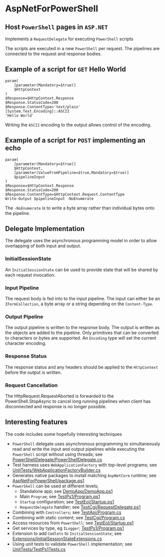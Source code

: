 # AspNetForPowerShell
## Host `PowerShell` pages in `ASP.NET`

Implements a `RequestDelegate` for executing `PowerShell` scripts

The scripts are executed in a new `PowerShell` per request. The pipelines are connected to the request and response bodies.

## Example of a script for `GET` Hello World

```
param(
    [parameter(Mandatory=$true)]
    $HttpContext
)
$Response=$HttpContext.Response
$Response.StatusCode=200
$Response.ContentType='text/plain'
[System.Text.Encoding]::ASCII
'Hello World'
```

Writing the `ASCII` encoding to the output allows control of the encoding.

## Example of a script for `POST` implementing an echo

```
param(
    [parameter(Mandatory=$true)]
    $HttpContext,
    [parameter(ValueFromPipeline=$true,Mandatory=$true)]
    $pipelineInput
)
$Response=$HttpContext.Response
$Response.StatusCode=200
$Response.ContentType=$HttpContext.Request.ContentType
Write-Output $pipelineInput -NoEnumerate
```

The `-NoEnumerate` is to write a byte array rather than individual bytes onto the pipeline.

## Delegate Implementation

The delegate uses the asynchronous programming model in order to allow overlapping of both input and output.

### InitialSessionState

An `InitialSessionState` can be used to provide state that will be shared by each request invocation.

### Input Pipeline

The request body is fed into to the input pipeline. The input can either be an `IFormCollection`, a byte array or a string depending on the `Content-Type`.

### Output Pipeline

The output pipeline is written to the response body. The output is written as the objects are added to the pipeline. Only primitives that can be converted to characters or bytes are supported. An `Encoding` type will set the current character encoding.

### Response Status

The response status and any headers should be applied to the `HttpContext` before the output is written.

### Request Cancellation

The HttpRequest.RequestAborted is forwarded to the PowerShell.StopAsync to cancel long running pipelines when client has disconnected and response is no longer possible.

## Interesting features

The code includes some hopefully interesting techniques

- `PowerShell` delegate uses asynchronous programming to simultaneously read and write the input and output pipelines while executing the `PowerShell` script without using threads; see [PowerShellDelegate/PowerShellDelegate.cs](PowerShellDelegate/PowerShellDelegate.cs)
- Test harness uses `WebApplicationFactory` with top-level programs; see [UnitTests/WebApplicationFactoryBuilder.cs](UnitTests/WebApplicationFactoryBuilder.cs)
- Generates native packages to install matching `AspNetCore` runtime; see [AspNetForPowerShell/package.ps1](AspNetForPowerShell/package.ps1)
- `PowerShell` can be used at different levels;
  - Standalone app; see [DemoApp/DemoApp.ps1](DemoApp/DemoApp.ps1)
  - Main `Program`; see [TestPs1/Program.ps1](TestPs1/Program.ps1)
  - `Startup` configuration; see [TestEol/Startup.ps1](TestEol/Startup.ps1)
  - `RequestDelegate` handler; see [TestCgi/RequestDelegate.ps1](TestCgi/RequestDelegate.ps1)
- Combining with `Controllers`; see [TestApi/Program.cs](TestApi/Program.cs)
- Combining with static content; see [TestCgi/Program.cs](TestCgi/Program.cs)
- Access resources from `PowerShell`; see [TestEol/Startup.ps1](TestEol/Startup.ps1)
- Get services by type, eg `ILogger`; [TestPs1/Program.ps1](TestPs1/Program.ps1)
- Extension to add `Cmdlets` to `InitialSessionState`; see [Extensions/InitialSessionStateExtensions.cs](Extensions/InitialSessionStateExtensions.cs)
- Using unit tests to validate `PowerShell` implementation; see [UnitTests/TestPs1Tests.cs](UnitTests/TestPs1Tests.cs)
